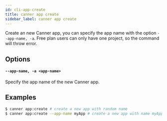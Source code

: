 ```yaml
---
id: cli-app-create
title: canner app create
sidebar_label: canner app create
---
```


Create an new Canner app, you can specify the app name with the option `--app-name, -a`. Free plan users can only have one project, so the command will throw error.

## Options

#### `--app-name, -a <app-name>`

Specify the app name of the new Canner app.

## Examples

```bash
$ canner app:create # create a new app with random name
$ canner app:create --app-name myApp # create a new app with name myApp
```
